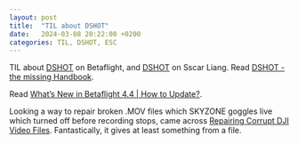 ```yaml
---
layout: post
title:  "TIL about DSHOT"
date:   2024-03-08 20:22:00 +0200
categories: TIL, DSHOT, ESC
---
```

TIL about [DSHOT](https://betaflight.com/docs/development/Dshot) on Betaflight, and [DSHOT](https://oscarliang.com/dshot/) on Sscar Liang. Read [DSHOT - the missing Handbook](https://brushlesswhoop.com/dshot-and-bidirectional-dshot/).

Read [What’s New in Betaflight 4.4 \| How to Update?](https://oscarliang.com/betaflight-4-4/).

Looking a way to repair broken .MOV files which SKYZONE goggles live which turned off before recording stops, came across [Repairing Corrupt DJI Video Files](http://djifix.live555.com). Fantastically, it gives at least something from a file.

